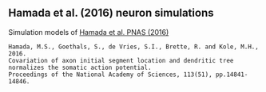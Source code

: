 ## Hamada et al. (2016) neuron simulations

Simulation models of [Hamada et al. PNAS (2016)](https://www.pnas.org/content/113/51/14841.short)

```
Hamada, M.S., Goethals, S., de Vries, S.I., Brette, R. and Kole, M.H., 2016. 
Covariation of axon initial segment location and dendritic tree normalizes the somatic action potential. 
Proceedings of the National Academy of Sciences, 113(51), pp.14841-14846.
```
